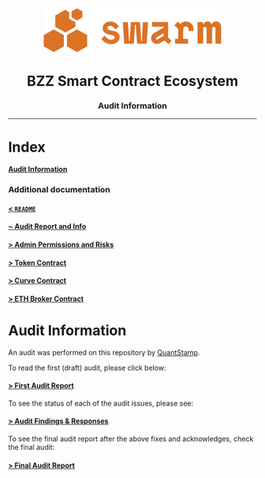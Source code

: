 <div align="center">
<img src="../docs/Swarm_Logo_Small.png">
 <h1>BZZ Smart Contract Ecosystem</h1>
  <h3>Audit Information</h3>
</div>

---

# Index

#### [Audit Information](#audit-information)

### Additional documentation

#### [< `README`](../README.md)
#### [~ Audit Report and Info](./Audit_report_and_info.md)
#### [> Admin Permissions and Risks](../docs/admin_permissions_and_risks.md)
#### [> Token Contract](../docs/token_contract.md)
#### [> Curve Contract](../docs/curve_contract.md)
#### [> ETH Broker Contract](../docs/eth_broker_contract.md)


# Audit Information

An audit was performed on this repository by [QuantStamp](https://quantstamp.com/).

To read the first (draft) audit, please click below:

#### [> First Audit Report](./Swarm_first_audit_report_draft.pdf)

To see the status of each of the audit issues, please see:

#### [> Audit Findings & Responses](./audit_findings_and_responses.md)

To see the final audit report after the above fixes and acknowledges, check the final audit: 

#### [> Final Audit Report](./Buzzar_final_audit_report.pdf)



